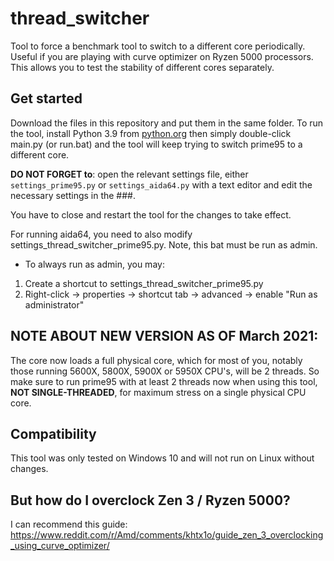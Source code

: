 # thread_switcher

Tool to force a benchmark tool to switch to a different core periodically.
Useful if you are playing with curve optimizer on Ryzen 5000 processors.
This allows you to test the stability of different cores separately.

## Get started

Download the files in this repository and put them in the same folder.
To run the tool, install Python 3.9 from [python.org](https://www.python.org) then simply double-click main.py (or run.bat) and the tool will keep trying to switch prime95 to a different core.

**DO NOT FORGET to**:
open the relevant settings file, either `settings_prime95.py` or `settings_aida64.py` with a text editor and edit the necessary settings in the ###.

You have to close and restart the tool for the changes to take effect.

For running aida64, you need to also modify settings_thread_switcher_prime95.py. Note, this bat must be run as admin.
- To always run as admin, you may:
1. Create a shortcut to settings_thread_switcher_prime95.py
2. Right-click -> properties -> shortcut tab -> advanced -> enable "Run as administrator"

## NOTE ABOUT NEW VERSION AS OF March 2021:

The core now loads a full physical core, which for most of you, notably those running 5600X, 5800X, 5900X or 5950X CPU's, will be 2 threads.
So make sure to run prime95 with at least 2 threads now when using this tool, **NOT SINGLE-THREADED**, for maximum stress on a single physical CPU core.

## Compatibility

This tool was only tested on Windows 10 and will not run on Linux without changes.

## But how do I overclock Zen 3 / Ryzen 5000?

I can recommend this guide: <https://www.reddit.com/r/Amd/comments/khtx1o/guide_zen_3_overclocking_using_curve_optimizer/>
